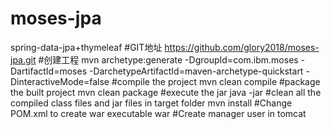 # moses-jpa
spring-data-jpa+thymeleaf
#GIT地址
https://github.com/glory2018/moses-jpa.git
#创建工程
mvn archetype:generate -DgroupId=com.ibm.moses  -DartifactId=moses  -DarchetypeArtifactId=maven-archetype-quickstart  -DinteractiveMode=false
#compile the project
mvn clean compile
#package the built project
mvn clean package
#execute the jar
java -jar
#clean all the compiled class files and jar files in target folder
mvn install
#Change POM.xml to create war executable
<packaging>war</packaging>
#Create manager user in tomcat
<user username="admin" password="1234" roles="manager-gui"/>
